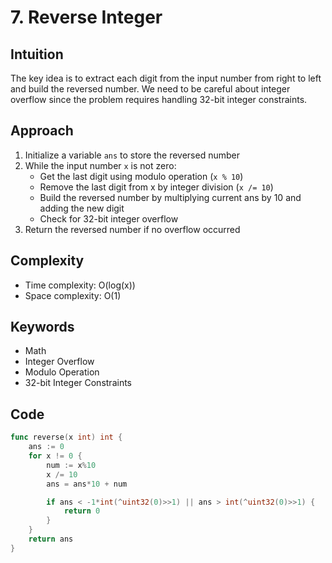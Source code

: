 # 7. Reverse Integer

## Intuition

The key idea is to extract each digit from the input number from right to left and build the reversed number. We need to be careful about integer overflow since the problem requires handling 32-bit integer constraints.

## Approach

1. Initialize a variable `ans` to store the reversed number
2. While the input number `x` is not zero:
    - Get the last digit using modulo operation (`x % 10`)
    - Remove the last digit from x by integer division (`x /= 10`)
    - Build the reversed number by multiplying current ans by 10 and adding the new digit
    - Check for 32-bit integer overflow
3. Return the reversed number if no overflow occurred

## Complexity

- Time complexity: O(log(x))
- Space complexity: O(1)

## Keywords

- Math
- Integer Overflow
- Modulo Operation
- 32-bit Integer Constraints

## Code

```go
func reverse(x int) int {
    ans := 0
    for x != 0 {
        num := x%10
        x /= 10
        ans = ans*10 + num

        if ans < -1*int(^uint32(0)>>1) || ans > int(^uint32(0)>>1) {
            return 0
        }
    }
    return ans
}
```
